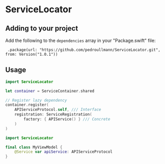 # ServiceLocator

## Adding to your project

Add the following to the `dependencies` array in your "Package.swift" file:

     .package(url: "https://github.com/pedroullmann/ServiceLocator.git", from: Version("1.0.1"))

## Usage

```swift
import ServiceLocator

let container = ServiceContainer.shared

// Register lazy dependency
container.register(
    APIServiceProtocol.self, /// Interface
    registration: ServiceRegistration(
        factory: { APIService() } /// Concrete
    )
)
```

```swift
import ServiceLocator

final class MyViewModel {
    @Service var apiService: APIServiceProtocol
}
```
